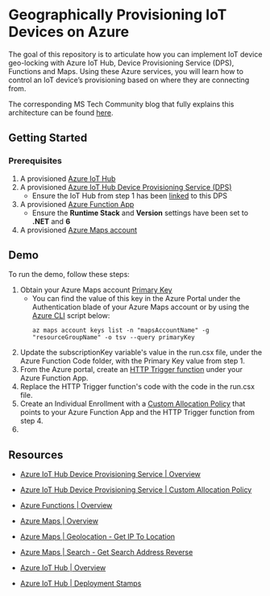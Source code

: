 # Geographically Provisioning IoT Devices on Azure

The goal of this repository is to articulate how you can implement IoT device geo-locking with Azure IoT Hub, Device Provisioning Service (DPS), Functions and Maps. Using these Azure services, you will learn how to control an IoT device’s provisioning based on where they are connecting from.

The corresponding MS Tech Community blog that fully explains this architecture can be found <a href="https://techcommunity.microsoft.com/t5/internet-of-things-blog/geographically-provisioning-iot-devices-on-azure/ba-p/3256823">here</a>.

## Getting Started

### Prerequisites

1. A provisioned [Azure IoT Hub](https://docs.microsoft.com/azure/iot-hub/iot-hub-create-through-portal)
2. A provisioned [Azure IoT Hub Device Provisioning Service (DPS)](https://docs.microsoft.com/azure/iot-dps/quick-setup-auto-provision#create-a-new-iot-hub-device-provisioning-service)
    - Ensure the IoT Hub from step 1 has been [linked](https://docs.microsoft.com/azure/iot-dps/quick-setup-auto-provision#link-the-iot-hub-and-your-device-provisioning-service) to this DPS
3. A provisioned [Azure Function App](https://docs.microsoft.com/azure/azure-functions/functions-create-function-app-portal#create-a-function-app)
    - Ensure the <b>Runtime Stack</b> and <b>Version</b> settings have been set to <b>.NET</b> and <b>6</b>
4. A provisioned [Azure Maps account](https://docs.microsoft.com/azure/azure-maps/how-to-manage-account-keys#create-a-new-account)


## Demo
To run the demo, follow these steps:

1. Obtain your Azure Maps account [Primary Key](https://docs.microsoft.com/en-us/azure/azure-maps/how-to-manage-authentication#view-authentication-details)
    - You can find the value of this key in the Azure Portal under the Authentication blade of your Azure Maps account or by using the [Azure CLI](https://docs.microsoft.com/en-us/cli/azure/maps?view=azure-cli-latest) script below:
        ```Shell
        az maps account keys list -n "mapsAccountName" -g "resourceGroupName" -o tsv --query primaryKey
        ```
2. Update the subscriptionKey variable's value in the run.csx file, under the Azure Function Code folder, with the Primary Key value from step 1.
3. From the Azure portal, create an [HTTP Trigger function](https://docs.microsoft.com/azure/azure-functions/functions-create-function-app-portal#create-function) under your Azure Function App. 
4. Replace the HTTP Trigger function's code with the code in the run.csx file.
5. Create an Individual Enrollment with a [Custom Allocation Policy](https://docs.microsoft.com/azure/iot-dps/tutorial-custom-allocation-policies?tabs=azure-cli#create-the-enrollment) that points to your Azure Function App and the HTTP Trigger function from step 4.
6. 

## Resources

- [Azure IoT Hub Device Provisioning Service | Overview](https://docs.microsoft.com/azure/iot-dps/about-iot-dps)

- [Azure IoT Hub Device Provisioning Service | Custom Allocation Policy](https://docs.microsoft.com/azure/iot-dps/tutorial-custom-allocation-policies?tabs=azure-cli)

- [Azure Functions | Overview](https://docs.microsoft.com/azure/azure-functions/functions-overview)

- [Azure Maps | Overview](https://docs.microsoft.com/azure/azure-maps/about-azure-maps)

- [Azure Maps | Geolocation - Get IP To Location](https://docs.microsoft.com/rest/api/maps/geolocation/get-ip-to-location)

- [Azure Maps | Search - Get Search Address Reverse](https://docs.microsoft.com/rest/api/maps/search/get-search-address-reverse)

- [Azure IoT Hub | Overview](https://docs.microsoft.com/azure/iot-hub/iot-concepts-and-iot-hub)

- [Azure IoT Hub | Deployment Stamps](https://docs.microsoft.com/azure/architecture/example-scenario/iot/application-stamps)
